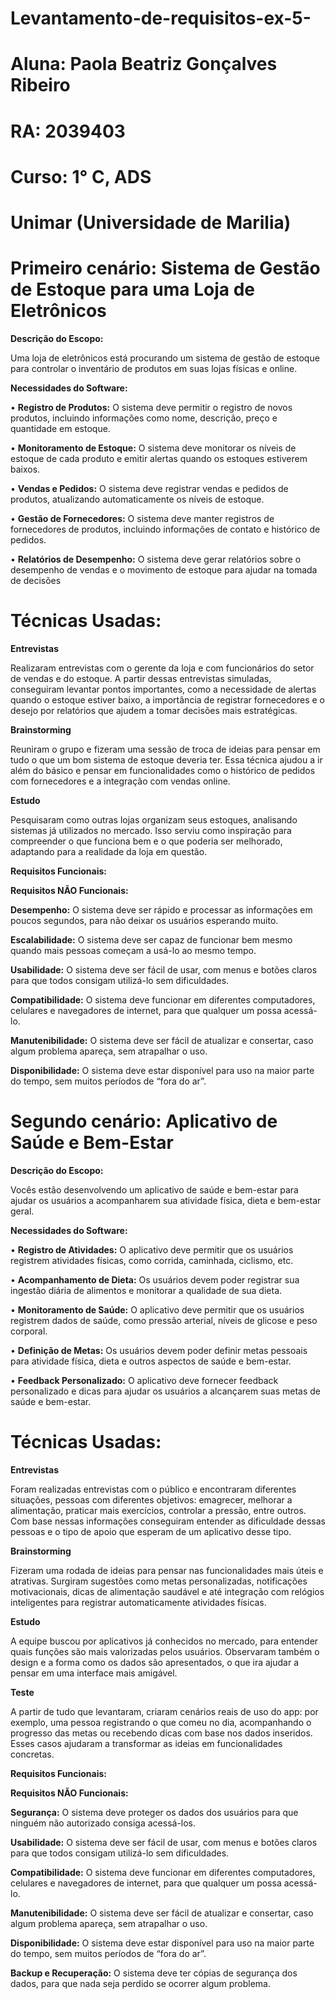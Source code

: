 # Levantamento-de-requisitos-ex-5-
# Aluna: Paola Beatriz Gonçalves Ribeiro
# RA: 2039403
# Curso: 1° C, ADS
# Unimar (Universidade de Marilia)
# Primeiro cenário: Sistema de Gestão de Estoque para uma Loja de Eletrônicos

**Descrição do Escopo:**

Uma loja de eletrônicos está procurando um sistema de gestão de estoque para
controlar o inventário de produtos em suas lojas físicas e online.

**Necessidades do Software:**

• **Registro de Produtos:** O sistema deve permitir o registro de novos produtos,
incluindo informações como nome, descrição, preço e quantidade em
estoque.

• **Monitoramento de Estoque:** O sistema deve monitorar os níveis de estoque
de cada produto e emitir alertas quando os estoques estiverem baixos.

• **Vendas e Pedidos:** O sistema deve registrar vendas e pedidos de produtos,
atualizando automaticamente os níveis de estoque.

• **Gestão de Fornecedores:** O sistema deve manter registros de fornecedores
de produtos, incluindo informações de contato e histórico de pedidos.

• **Relatórios de Desempenho:** O sistema deve gerar relatórios sobre o
desempenho de vendas e o movimento de estoque para ajudar na tomada
de decisões

# **Técnicas Usadas:**

**Entrevistas**

Realizaram entrevistas com o gerente da loja e com funcionários do setor de vendas e do estoque. 
A partir dessas entrevistas simuladas, conseguiram levantar pontos importantes, como a necessidade de alertas quando o estoque estiver baixo,
a importância de registrar fornecedores e o desejo por relatórios que ajudem a tomar decisões mais estratégicas.

**Brainstorming**

Reuniram o grupo e fizeram uma sessão de troca de ideias para pensar em tudo o que um bom sistema de estoque deveria ter. 
Essa técnica ajudou a ir além do básico e pensar em funcionalidades como o histórico de pedidos com fornecedores e a integração com vendas online.


**Estudo**

Pesquisaram como outras lojas organizam seus estoques, analisando sistemas já utilizados no mercado.
Isso serviu como inspiração para compreender o que funciona bem e o que poderia ser melhorado, adaptando para a realidade da loja em questão.

**Requisitos Funcionais:**


**Requisitos NÃO Funcionais:**

**Desempenho:** O sistema deve ser rápido e processar as informações em poucos segundos, para não deixar os usuários esperando muito.

**Escalabilidade:** O sistema deve ser capaz de funcionar bem mesmo quando mais pessoas começam a usá-lo ao mesmo tempo.

**Usabilidade:** O sistema deve ser fácil de usar, com menus e botões claros para que todos consigam utilizá-lo sem dificuldades.

**Compatibilidade:** O sistema deve funcionar em diferentes computadores, celulares e navegadores de internet, para que qualquer um possa acessá-lo.

**Manutenibilidade:** O sistema deve ser fácil de atualizar e consertar, caso algum problema apareça, sem atrapalhar o uso.

**Disponibilidade:** O sistema deve estar disponível para uso na maior parte do tempo, sem muitos períodos de “fora do ar”.



# Segundo cenário: Aplicativo de Saúde e Bem-Estar

**Descrição do Escopo:**

Vocês estão desenvolvendo um aplicativo de saúde e bem-estar para ajudar os
usuários a acompanharem sua atividade física, dieta e bem-estar geral. 

**Necessidades do Software:**

• **Registro de Atividades:** O aplicativo deve permitir que os usuários registrem
atividades físicas, como corrida, caminhada, ciclismo, etc.

• **Acompanhamento de Dieta:** Os usuários devem poder registrar sua
ingestão diária de alimentos e monitorar a qualidade de sua dieta.

• **Monitoramento de Saúde:** O aplicativo deve permitir que os usuários
registrem dados de saúde, como pressão arterial, níveis de glicose e peso
corporal.

• **Definição de Metas:** Os usuários devem poder definir metas pessoais para
atividade física, dieta e outros aspectos de saúde e bem-estar.

• **Feedback Personalizado:** O aplicativo deve fornecer feedback
personalizado e dicas para ajudar os usuários a alcançarem suas metas de
saúde e bem-estar.

# Técnicas Usadas:

**Entrevistas**

Foram realizadas entrevistas com o público e encontraram diferentes situações, pessoas com diferentes objetivos: 
emagrecer, melhorar a alimentação, praticar mais exercícios, controlar a pressão, entre outros. 
Com base nessas informações conseguiram entender as dificuldade dessas pessoas  e o tipo de apoio que esperam de um aplicativo desse tipo.

**Brainstorming**

Fizeram uma rodada de ideias para pensar nas funcionalidades mais úteis e atrativas.
Surgiram sugestões como metas personalizadas, notificações motivacionais, dicas de alimentação saudável
e até integração com relógios inteligentes para registrar automaticamente atividades físicas.

**Estudo**

A equipe buscou por aplicativos já conhecidos no mercado, para entender quais funções são mais valorizadas pelos usuários.
Observaram também o design e a forma como os dados são apresentados, o que ira ajudar a pensar em uma interface mais amigável.

**Teste**

A partir de tudo que levantaram, criaram cenários reais de uso do app: por exemplo, uma pessoa registrando o que comeu no dia, 
acompanhando o progresso das metas ou recebendo dicas com base nos dados inseridos. Esses casos ajudaram a transformar as ideias em funcionalidades concretas.

**Requisitos Funcionais:**


**Requisitos NÃO Funcionais:**

**Segurança:** O sistema deve proteger os dados dos usuários para que ninguém não autorizado consiga acessá-los.

**Usabilidade:** O sistema deve ser fácil de usar, com menus e botões claros para que todos consigam utilizá-lo sem dificuldades.

**Compatibilidade:** O sistema deve funcionar em diferentes computadores, celulares e navegadores de internet, para que qualquer um possa acessá-lo.

**Manutenibilidade:** O sistema deve ser fácil de atualizar e consertar, caso algum problema apareça, sem atrapalhar o uso.

**Disponibilidade:** O sistema deve estar disponível para uso na maior parte do tempo, sem muitos períodos de “fora do ar”.

**Backup e Recuperação:** O sistema deve ter cópias de segurança dos dados, para que nada seja perdido se ocorrer algum problema.





